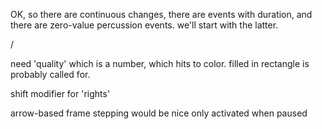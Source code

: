 OK, so there are continuous changes, there are events with duration, and there are zero-value percussion events. we'll start with the latter.

/

need 'quality' which is a number, which hits to color.
filled in rectangle is probably called for.

shift modifier for 'rights'

arrow-based frame stepping would be nice
only activated when paused
